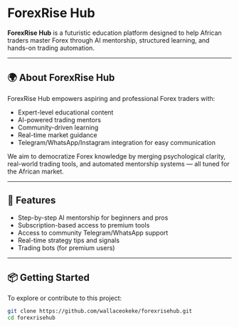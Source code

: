# ForexRise Hub

**ForexRise Hub** is a futuristic education platform designed to help African traders master Forex through AI mentorship, structured learning, and hands-on trading automation.

---

## 🌍 About ForexRise Hub

ForexRise Hub empowers aspiring and professional Forex traders with:

- Expert-level educational content
- AI-powered trading mentors
- Community-driven learning
- Real-time market guidance
- Telegram/WhatsApp/Instagram integration for easy communication

We aim to democratize Forex knowledge by merging psychological clarity, real-world trading tools, and automated mentorship systems — all tuned for the African market.

---

## 🚀 Features

- Step-by-step AI mentorship for beginners and pros
- Subscription-based access to premium tools
- Access to community Telegram/WhatsApp support
- Real-time strategy tips and signals
- Trading bots (for premium users)

---

## 📦 Getting Started

To explore or contribute to this project:

```bash
git clone https://github.com/wallaceokeke/forexrisehub.git
cd forexrisehub
